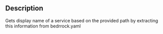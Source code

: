 ## Description

Gets display name of a service based on the provided path by extracting this
information from bedrrock.yaml

